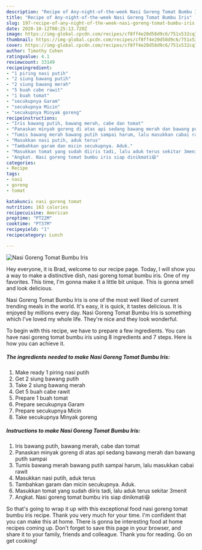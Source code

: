 ```yaml
---
description: "Recipe of Any-night-of-the-week Nasi Goreng Tomat Bumbu Iris"
title: "Recipe of Any-night-of-the-week Nasi Goreng Tomat Bumbu Iris"
slug: 197-recipe-of-any-night-of-the-week-nasi-goreng-tomat-bumbu-iris
date: 2020-10-12T00:25:13.720Z
image: https://img-global.cpcdn.com/recipes/cf8ff4e20d58d9c6/751x532cq70/nasi-goreng-tomat-bumbu-iris-foto-resep-utama.jpg
thumbnail: https://img-global.cpcdn.com/recipes/cf8ff4e20d58d9c6/751x532cq70/nasi-goreng-tomat-bumbu-iris-foto-resep-utama.jpg
cover: https://img-global.cpcdn.com/recipes/cf8ff4e20d58d9c6/751x532cq70/nasi-goreng-tomat-bumbu-iris-foto-resep-utama.jpg
author: Timothy Cohen
ratingvalue: 4.1
reviewcount: 33149
recipeingredient:
- "1 piring nasi putih"
- "2 siung bawang putih"
- "2 siung bawang merah"
- "5 buah cabe rawit"
- "1 buah tomat"
- "secukupnya Garam"
- "secukupnya Micin"
- "secukupnya Minyak goreng"
recipeinstructions:
- "Iris bawang putih, bawang merah, cabe dan tomat"
- "Panaskan minyak goreng di atas api sedang bawang merah dan bawang putih sampai"
- "Tumis bawang merah bawang putih sampai harum, lalu masukkan cabai rawit"
- "Masukkan nasi putih, aduk terus"
- "Tambahkan garam dan micin secukupnya. Aduk."
- "Masukkan tomat yang sudah diiris tadi, lalu aduk terus sekitar 3menit"
- "Angkat. Nasi goreng tomat bumbu iris siap dinikmati😆"
categories:
- Recipe
tags:
- nasi
- goreng
- tomat

katakunci: nasi goreng tomat 
nutrition: 163 calories
recipecuisine: American
preptime: "PT22M"
cooktime: "PT37M"
recipeyield: "1"
recipecategory: Lunch

---
```



![Nasi Goreng Tomat Bumbu Iris](https://img-global.cpcdn.com/recipes/cf8ff4e20d58d9c6/751x532cq70/nasi-goreng-tomat-bumbu-iris-foto-resep-utama.jpg)

Hey everyone, it is Brad, welcome to our recipe page. Today, I will show you a way to make a distinctive dish, nasi goreng tomat bumbu iris. One of my favorites. This time, I'm gonna make it a little bit unique. This is gonna smell and look delicious.

Nasi Goreng Tomat Bumbu Iris is one of the most well liked of current trending meals in the world. It's easy, it is quick, it tastes delicious. It is enjoyed by millions every day. Nasi Goreng Tomat Bumbu Iris is something which I've loved my whole life. They're nice and they look wonderful.




To begin with this recipe, we have to prepare a few ingredients. You can have nasi goreng tomat bumbu iris using 8 ingredients and 7 steps. Here is how you can achieve it.

<!--inarticleads1-->

##### The ingredients needed to make Nasi Goreng Tomat Bumbu Iris:

1. Make ready 1 piring nasi putih
1. Get 2 siung bawang putih
1. Take 2 siung bawang merah
1. Get 5 buah cabe rawit
1. Prepare 1 buah tomat
1. Prepare secukupnya Garam
1. Prepare secukupnya Micin
1. Take secukupnya Minyak goreng




<!--inarticleads2-->

##### Instructions to make Nasi Goreng Tomat Bumbu Iris:

1. Iris bawang putih, bawang merah, cabe dan tomat
1. Panaskan minyak goreng di atas api sedang bawang merah dan bawang putih sampai
1. Tumis bawang merah bawang putih sampai harum, lalu masukkan cabai rawit
1. Masukkan nasi putih, aduk terus
1. Tambahkan garam dan micin secukupnya. Aduk.
1. Masukkan tomat yang sudah diiris tadi, lalu aduk terus sekitar 3menit
1. Angkat. Nasi goreng tomat bumbu iris siap dinikmati😆




So that's going to wrap it up with this exceptional food nasi goreng tomat bumbu iris recipe. Thank you very much for your time. I'm confident that you can make this at home. There is gonna be interesting food at home recipes coming up. Don't forget to save this page in your browser, and share it to your family, friends and colleague. Thank you for reading. Go on get cooking!

